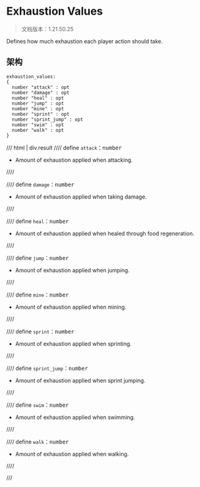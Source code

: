 # Exhaustion Values

> 文档版本：1.21.50.25

Defines how much exhaustion each player action should take.

## 架构

```mcschema
exhaustion_values:
{
  number "attack" : opt
  number "damage" : opt
  number "heal" : opt
  number "jump" : opt
  number "mine" : opt
  number "sprint" : opt
  number "sprint_jump" : opt
  number "swim" : opt
  number "walk" : opt
}

```

/// html | div.result
//// define
`attack`：<samp>number</samp>

- Amount of exhaustion applied when attacking.


////


//// define
`damage`：<samp>number</samp>

- Amount of exhaustion applied when taking damage.


////


//// define
`heal`：<samp>number</samp>

- Amount of exhaustion applied when healed through food regeneration.


////


//// define
`jump`：<samp>number</samp>

- Amount of exhaustion applied when jumping.


////


//// define
`mine`：<samp>number</samp>

- Amount of exhaustion applied when mining.


////


//// define
`sprint`：<samp>number</samp>

- Amount of exhaustion applied when sprinting.


////


//// define
`sprint_jump`：<samp>number</samp>

- Amount of exhaustion applied when sprint jumping.


////


//// define
`swim`：<samp>number</samp>

- Amount of exhaustion applied when swimming.


////


//// define
`walk`：<samp>number</samp>

- Amount of exhaustion applied when walking.


////


///

